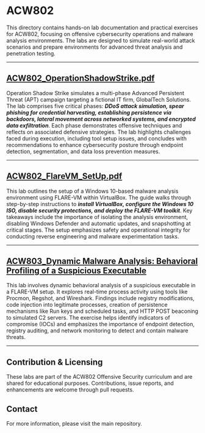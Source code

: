# ACW802
This directory contains hands-on lab documentation and practical exercises for ACW802, focusing on offensive cybersecurity operations and malware analysis environments. The labs are designed to simulate real-world attack scenarios and prepare environments for advanced threat analysis and penetration testing.

---
## [ACW802_OperationShadowStrike.pdf](https://github.com/reyincyber/Cyberwarfare/blob/main/ACW802/ACW802_OperationShadowStrike.pdf)

Operation Shadow Strike simulates a multi-phase Advanced Persistent Threat (APT) campaign targeting a fictional IT firm, GlobalTech Solutions. The lab comprises five critical phases: _**DDoS attack simulation, spear phishing for credential harvesting, establishing persistence via backdoors, lateral movement across networked systems, and encrypted data exfiltration**_. Each phase demonstrates offensive techniques and reflects on associated defensive strategies. The lab highlights challenges faced during execution, including tool setup issues, and concludes with recommendations to enhance cybersecurity posture through endpoint detection, segmentation, and data loss prevention measures.

---
## [ACW802_FlareVM_SetUp.pdf](https://github.com/reyincyber/Cyberwarfare/blob/main/ACW802/ACW802_FlareVM_SetUp.pdf)

This lab outlines the setup of a Windows 10-based malware analysis environment using FLARE-VM within VirtualBox. The guide walks through step-by-step instructions to _**install VirtualBox, configure the Windows 10 ISO, disable security protections, and deploy the FLARE-VM toolkit**_. Key takeaways include the importance of isolating the analysis environment, disabling Windows Defender and automatic updates, and snapshotting at critical stages. The setup emphasizes safety and operational integrity for conducting reverse engineering and malware experimentation tasks.

---
## [ACW803_Dynamic Malware Analysis: Behavioral Profiling of a Suspicious Executable](https://github.com/reyincyber/Cyberwarfare/blob/main/ACW802/ACW802_Dynamic%20Malware%20Analysis_lab.pdf)

This lab involves dynamic behavioral analysis of a suspicious executable in a FLARE-VM setup. It explores real-time process activity using tools like Procmon, Regshot, and Wireshark. Findings include registry modifications, code injection into legitimate processes, creation of persistence mechanisms like Run keys and scheduled tasks, and HTTP POST beaconing to simulated C2 servers. The exercise helps identify indicators of compromise (IOCs) and emphasizes the importance of endpoint detection, registry auditing, and network monitoring to detect and contain malware threats.

---

## Contribution & Licensing
These labs are part of the ACW802 Offensive Security curriculum and are shared for educational purposes. Contributions, issue reports, and enhancements are welcome through pull requests.

## Contact
For more information, please visit the main repository.
